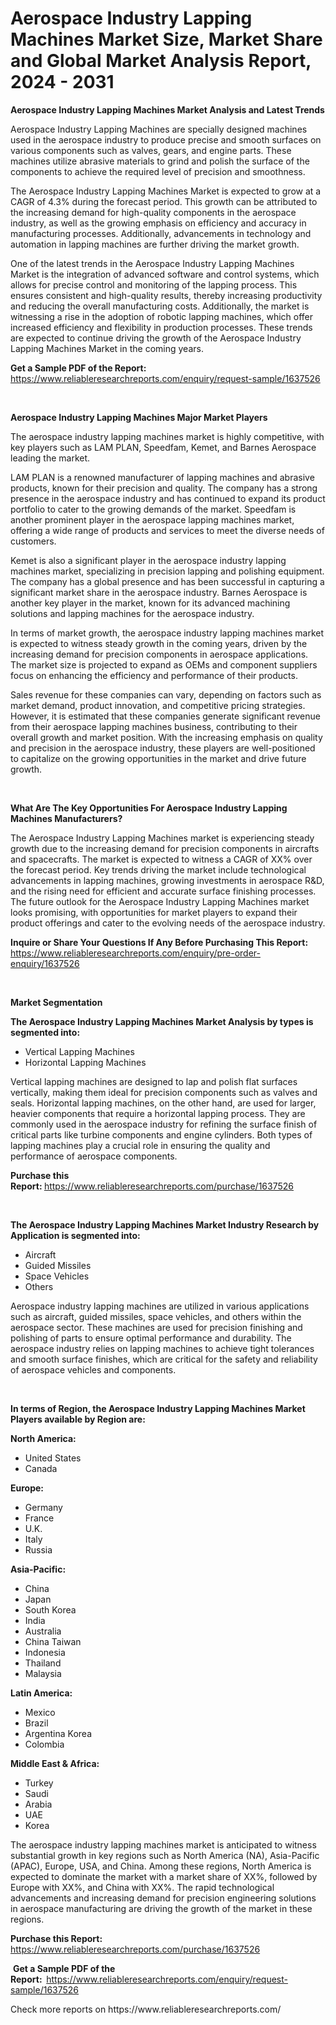 <p><h1>Aerospace Industry Lapping Machines Market Size, Market Share and Global Market Analysis Report, 2024 - 2031</h1></p><p><strong>Aerospace Industry Lapping Machines Market Analysis and Latest Trends</strong></p>
<p><p>Aerospace Industry Lapping Machines are specially designed machines used in the aerospace industry to produce precise and smooth surfaces on various components such as valves, gears, and engine parts. These machines utilize abrasive materials to grind and polish the surface of the components to achieve the required level of precision and smoothness.</p><p>The Aerospace Industry Lapping Machines Market is expected to grow at a CAGR of 4.3% during the forecast period. This growth can be attributed to the increasing demand for high-quality components in the aerospace industry, as well as the growing emphasis on efficiency and accuracy in manufacturing processes. Additionally, advancements in technology and automation in lapping machines are further driving the market growth.</p><p>One of the latest trends in the Aerospace Industry Lapping Machines Market is the integration of advanced software and control systems, which allows for precise control and monitoring of the lapping process. This ensures consistent and high-quality results, thereby increasing productivity and reducing the overall manufacturing costs. Additionally, the market is witnessing a rise in the adoption of robotic lapping machines, which offer increased efficiency and flexibility in production processes. These trends are expected to continue driving the growth of the Aerospace Industry Lapping Machines Market in the coming years.</p></p>
<p><strong>Get a Sample PDF of the Report:&nbsp;</strong> <a href="https://www.reliableresearchreports.com/enquiry/request-sample/1637526">https://www.reliableresearchreports.com/enquiry/request-sample/1637526</a></p>
<p>&nbsp;</p>
<p><strong>Aerospace Industry Lapping Machines Major Market Players</strong></p>
<p><p>The aerospace industry lapping machines market is highly competitive, with key players such as LAM PLAN, Speedfam, Kemet, and Barnes Aerospace leading the market. </p><p>LAM PLAN is a renowned manufacturer of lapping machines and abrasive products, known for their precision and quality. The company has a strong presence in the aerospace industry and has continued to expand its product portfolio to cater to the growing demands of the market. Speedfam is another prominent player in the aerospace lapping machines market, offering a wide range of products and services to meet the diverse needs of customers.</p><p>Kemet is also a significant player in the aerospace industry lapping machines market, specializing in precision lapping and polishing equipment. The company has a global presence and has been successful in capturing a significant market share in the aerospace industry. Barnes Aerospace is another key player in the market, known for its advanced machining solutions and lapping machines for the aerospace industry.</p><p>In terms of market growth, the aerospace industry lapping machines market is expected to witness steady growth in the coming years, driven by the increasing demand for precision components in aerospace applications. The market size is projected to expand as OEMs and component suppliers focus on enhancing the efficiency and performance of their products.</p><p>Sales revenue for these companies can vary, depending on factors such as market demand, product innovation, and competitive pricing strategies. However, it is estimated that these companies generate significant revenue from their aerospace lapping machines business, contributing to their overall growth and market position. With the increasing emphasis on quality and precision in the aerospace industry, these players are well-positioned to capitalize on the growing opportunities in the market and drive future growth.</p></p>
<p>&nbsp;</p>
<p><strong>What Are The Key Opportunities For Aerospace Industry Lapping Machines Manufacturers?</strong></p>
<p><p>The Aerospace Industry Lapping Machines market is experiencing steady growth due to the increasing demand for precision components in aircrafts and spacecrafts. The market is expected to witness a CAGR of XX% over the forecast period. Key trends driving the market include technological advancements in lapping machines, growing investments in aerospace R&D, and the rising need for efficient and accurate surface finishing processes. The future outlook for the Aerospace Industry Lapping Machines market looks promising, with opportunities for market players to expand their product offerings and cater to the evolving needs of the aerospace industry.</p></p>
<p><strong>Inquire or Share Your Questions If Any Before Purchasing This Report:</strong> <a href="https://www.reliableresearchreports.com/enquiry/pre-order-enquiry/1637526">https://www.reliableresearchreports.com/enquiry/pre-order-enquiry/1637526</a></p>
<p>&nbsp;</p>
<p><strong>Market Segmentation</strong></p>
<p><strong>The Aerospace Industry Lapping Machines Market Analysis by types is segmented into:</strong></p>
<p><ul><li>Vertical Lapping Machines</li><li>Horizontal Lapping Machines</li></ul></p>
<p><p>Vertical lapping machines are designed to lap and polish flat surfaces vertically, making them ideal for precision components such as valves and seals. Horizontal lapping machines, on the other hand, are used for larger, heavier components that require a horizontal lapping process. They are commonly used in the aerospace industry for refining the surface finish of critical parts like turbine components and engine cylinders. Both types of lapping machines play a crucial role in ensuring the quality and performance of aerospace components.</p></p>
<p><strong>Purchase this Report:&nbsp;</strong><a href="https://www.reliableresearchreports.com/purchase/1637526">https://www.reliableresearchreports.com/purchase/1637526</a></p>
<p>&nbsp;</p>
<p><strong>The Aerospace Industry Lapping Machines Market Industry Research by Application is segmented into:</strong></p>
<p><ul><li>Aircraft</li><li>Guided Missiles</li><li>Space Vehicles</li><li>Others</li></ul></p>
<p><p>Aerospace industry lapping machines are utilized in various applications such as aircraft, guided missiles, space vehicles, and others within the aerospace sector. These machines are used for precision finishing and polishing of parts to ensure optimal performance and durability. The aerospace industry relies on lapping machines to achieve tight tolerances and smooth surface finishes, which are critical for the safety and reliability of aerospace vehicles and components.</p></p>
<p>&nbsp;</p>
<p><strong>In terms of Region, the Aerospace Industry Lapping Machines Market Players available by Region are:</strong></p>
<p>
    <p> <strong> North America: </strong>
        <ul>
            <li>United States</li>
            <li>Canada</li>
        </ul>
        </p> 
    <p> <strong> Europe: </strong>
        <ul>
            <li>Germany</li>
            <li>France</li>
            <li>U.K.</li>
            <li>Italy</li>
            <li>Russia</li>
        </ul>
        </p> 
    <p> <strong> Asia-Pacific: </strong>
        <ul>
            <li>China</li>
            <li>Japan</li>
            <li>South Korea</li>
            <li>India</li>
            <li>Australia</li>
            <li>China Taiwan</li>
            <li>Indonesia</li>
            <li>Thailand</li>
            <li>Malaysia</li>
        </ul>
        </p> 
    <p> <strong> Latin America: </strong>
        <ul>
            <li>Mexico</li>
            <li>Brazil</li>
            <li>Argentina Korea</li>
            <li>Colombia</li>
        </ul>
        </p> 
    <p> <strong> Middle East & Africa: </strong>
        <ul>
            <li>Turkey</li>
            <li>Saudi</li>
            <li>Arabia</li>
            <li>UAE</li>
            <li>Korea</li>
        </ul>
    </p>
    </p>
<p><p>The aerospace industry lapping machines market is anticipated to witness substantial growth in key regions such as North America (NA), Asia-Pacific (APAC), Europe, USA, and China. Among these regions, North America is expected to dominate the market with a market share of XX%, followed by Europe with XX%, and China with XX%. The rapid technological advancements and increasing demand for precision engineering solutions in aerospace manufacturing are driving the growth of the market in these regions.</p></p>
<p><strong>Purchase this Report: </strong><a href="https://www.reliableresearchreports.com/purchase/1637526">https://www.reliableresearchreports.com/purchase/1637526</a></p>
<p>&nbsp;<strong>Get a Sample PDF of the Report:&nbsp;&nbsp;</strong><a href="https://www.reliableresearchreports.com/enquiry/request-sample/1637526">https://www.reliableresearchreports.com/enquiry/request-sample/1637526</a></p>
<p><strong></strong></p>
<p>Check more reports on https://www.reliableresearchreports.com/</p>